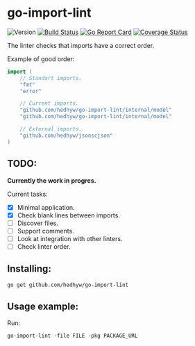 # go-import-lint

![Version](https://img.shields.io/github/v/tag/hedhyw/go-import-lint)
[![Build Status](https://travis-ci.org/hedhyw/go-import-lint.svg?branch=master)](https://travis-ci.org/hedhyw/go-import-lint)
[![Go Report Card](https://goreportcard.com/badge/github.com/hedhyw/go-import-lint)](https://goreportcard.com/report/github.com/hedhyw/go-import-lint)
[![Coverage Status](https://coveralls.io/repos/github/hedhyw/go-import-lint/badge.svg?branch=master)](https://coveralls.io/github/hedhyw/go-import-lint?branch=master)

The linter checks that imports have a correct order.

Example of good order:

```go
import (
    // Standart imports.
    "fmt"
    "error"

    // Current imports.
    "github.com/hedhyw/go-import-lint/internal/model"
    "github.com/hedhyw/go-import-lint/internal/model"

    // External imports.
    "github.com/hedhyw/jsonscjson"
)
```

## TODO:
**Currently the work in progres.**

Current tasks:
- [x] Minimal application.
- [x] Check blank lines between imports.
- [ ] Discover files.
- [ ] Support comments.
- [ ] Look at integration with other linters.
- [ ] Check linter order.

## Installing:

```sh
go get github.com/hedhyw/go-import-lint
```

## Usage example:

Run:

`go-import-lint -file FILE -pkg PACKAGE_URL`
